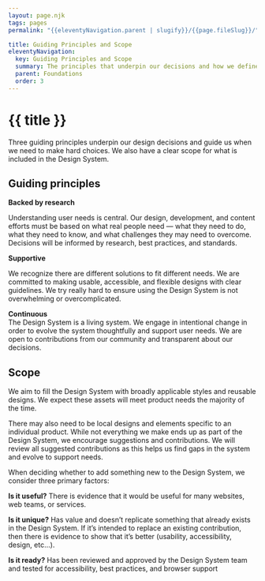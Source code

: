 ```yaml
---
layout: page.njk
tags: pages
permalink: "{{eleventyNavigation.parent | slugify}}/{{page.fileSlug}}/"

title: Guiding Principles and Scope
eleventyNavigation:
  key: Guiding Principles and Scope
  summary: The principles that underpin our decisions and how we define our scope.
  parent: Foundations
  order: 3
---
```


# {{ title }}

Three guiding principles underpin our design decisions and guide us when we need to make hard choices. We also have a clear scope for what is included in the Design System.

## Guiding principles

**Backed by research**  

Understanding user needs is central. Our design, development, and content efforts must be based on what real people need — what they need to do, what they need to know, and what challenges they may need to overcome. Decisions will be informed by research, best practices, and standards.

**Supportive**  

We recognize there are different solutions to fit different needs. We are committed to making usable, accessible, and flexible designs with clear guidelines. We try really hard to ensure using the Design System is not overwhelming or overcomplicated.

**Continuous**  
The Design System is a living system. We engage in intentional change in order to evolve the system thoughtfully and support user needs. We are open to contributions from our community and transparent about our decisions.

## Scope

We aim to fill the Design System with broadly applicable styles and reusable designs. We expect these assets will meet product needs the majority of the time.

There may also need to be local designs and elements specific to an individual product. While not everything we make ends up as part of the Design System, we encourage suggestions and contributions. We will review all suggested contributions as this helps us find gaps in the system and evolve to support needs.

When deciding whether to add something new to the Design System, we consider three primary factors:

**Is it useful?** There is evidence that it would be useful for many websites, web teams, or services.

**Is it unique?** Has value and doesn’t replicate something that already exists in the Design System. If it’s intended to replace an existing contribution, then there is evidence to show that it’s better (usability, accessibility, design, etc…).

**Is it ready?** Has been reviewed and approved by the Design System team and tested for accessibility, best practices, and browser support
